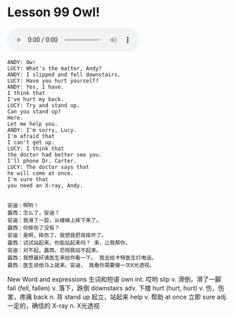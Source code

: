# Lesson 99 Owl!

​<audio id="audio" controls="" loop="loop">
    <source id="mp3" src="https://online1.tingclass.net/lesson/shi0529/0000/16/99.mp3"> 
</audio>

```
ANDY: Ow!
LUCY: What's the matter, Andy?
ANDY: I slipped and fell downstairs.
LUCY: Have you hurt yourself?
ANDY: Yes, I have.
I think that
I've hurt my back.
LUCY: Try and stand up.
Can you stand up?
Here.
Let me help you.
ANDY: I'm sorry, Lucy.
I'm afraid that
I can't get up.
LUCY: I think that
the doctor had better see you.
I'll phone Dr. Carter.
LUCY: The doctor says that
he will come at once.
I'm sure that
you need an X-ray, Andy.


安迪：啊哟！
露西：怎么了，安迪？
安迪：我滑了一跤，从楼梯上摔下来了。
露西：你摔伤了没有？
安迪：是啊，摔伤了。我想我把背摔坏了。
露西：试试站起来。你能站起来吗？ 来，让我帮你。
安迪：对不起，露西，恐怕我站不起来。
露西：我想最好请医生来给你看一下。 我去给卡特医生打电话。
露西：医生说他马上就来。安迪， 我看你需要做一次X光透视。
```


New Word and expressions 生词和短语
own
int. 哎哟
slip
v. 滑倒，滑了一脚
fall (fell, fallen)
v. 落下，跌倒
downstairs
adv. 下楼
hurt (hurt, hurt)
v. 伤，伤害，疼痛
back
n. 背
stand up
起立，站起来
help
v. 帮助
at once
立即
sure
adj. 一定的，确信的
X-ray
n. X光透视


